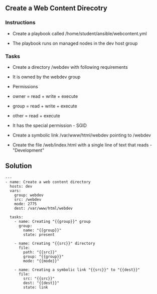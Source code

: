 ## Create a Web Content Direcotry

### Instructions

- Create a playbook called /home/student/ansible/webcontent.yml

- The playbook runs on managed nodes in the dev host group

### Tasks

- Create a directory /webdev with following requirements
- It is owned by the webdev group
- Permissions 
- owner = read + write + execute
- group = read + write + execute
- other = read + execute
- It has the special permission - SGID
- Create a symbolic link /var/www/html/webdev pointing to /webdev

- Create the file /web/index.html with a single line of text that reads - "Development"


## Solution

```
---
- name: Create a web content directory
  hosts: dev
  vars:
    group: webdev
    src: /webdev
    mode: 2775
    dest: /var/www/html/webdev

  tasks: 
    - name: Creating "{{group}}" group
      group:
        name: "{{group}}"
        state: present

    - name: Creating "{{src}}" directory
      file:
        path: "{{src}}"
        group: "{{group}}"
        mode: "{{mode}}"

    - name: Creating a symbolic link "{{src}}" to "{{dest}}"
      file:
        src: "{{src}}"
        dest: "{{dest}}"
        state: link
```
